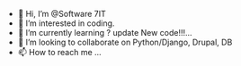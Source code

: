 - 👋 Hi, I’m @Software 7IT
- 👀 I’m interested in coding.
- 🌱 I’m currently learning ? update New code!!!...
- 💞️ I’m looking to collaborate on Python/Django, Drupal, DB
- 📫 How to reach me ...

<!---
soft7it/soft7it is a ✨ special ✨ repository because its `README.md` (this file) appears on your GitHub profile.
You can click the Preview link to take a look at your changes.
--->
